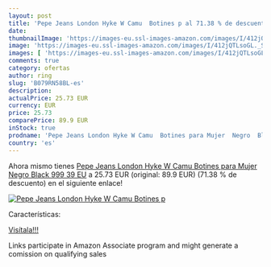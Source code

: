 ```yaml
---
layout: post
title: 'Pepe Jeans London Hyke W Camu  Botines p al 71.38 % de descuento'
date: 
thumbnailImage: 'https://images-eu.ssl-images-amazon.com/images/I/412jQTLsoGL._SL200_.jpg'
image: 'https://images-eu.ssl-images-amazon.com/images/I/412jQTLsoGL._SL200_.jpg'
images: [ 'https://images-eu.ssl-images-amazon.com/images/I/412jQTLsoGL._SL200_.jpg' ]
comments: true
category: ofertas
author: ring
slug: 'B079RN58BL-es'
description:
actualPrice: 25.73 EUR
currency: EUR
price: 25.73
comparePrice: 89.9 EUR
inStock: true
prodname: 'Pepe Jeans London Hyke W Camu  Botines para Mujer  Negro  Black 999   39 EU'
country: 'es'
---
```


Ahora mismo tienes [Pepe Jeans London Hyke W Camu  Botines para Mujer  Negro  Black 999   39 EU](https://www.amazon.es/dp/B079RN58BL/?tag=tolees-21) a 25.73 EUR (original: 89.9 EUR) (71.38 %  de descuento) en el siguiente enlace!

[![Pepe Jeans London Hyke W Camu  Botines p](https://images-eu.ssl-images-amazon.com/images/I/412jQTLsoGL._SL200_.jpg)](https://www.amazon.es/dp/B079RN58BL/?tag=tolees-21)

Características:


[Visítala!!!](https://www.amazon.es/dp/B079RN58BL/?tag=tolees-21)

Links participate in Amazon Associate program and might generate a comission on qualifying sales
